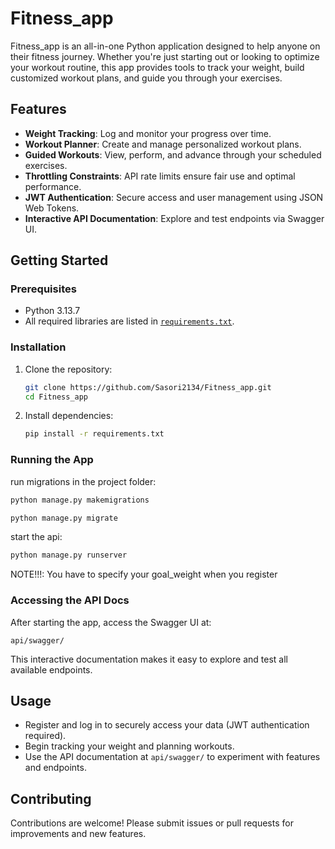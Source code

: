 # Fitness_app

Fitness_app is an all-in-one Python application designed to help anyone on their fitness journey. Whether you're just starting out or looking to optimize your workout routine, this app provides tools to track your weight, build customized workout plans, and guide you through your exercises.

## Features

- **Weight Tracking**: Log and monitor your progress over time.
- **Workout Planner**: Create and manage personalized workout plans.
- **Guided Workouts**: View, perform, and advance through your scheduled exercises.
- **Throttling Constraints**: API rate limits ensure fair use and optimal performance.
- **JWT Authentication**: Secure access and user management using JSON Web Tokens.
- **Interactive API Documentation**: Explore and test endpoints via Swagger UI.

## Getting Started

### Prerequisites

- Python 3.13.7
- All required libraries are listed in [`requirements.txt`](requirements.txt).

### Installation

1. Clone the repository:
   ```bash
   git clone https://github.com/Sasori2134/Fitness_app.git
   cd Fitness_app
   ```
2. Install dependencies:
   ```bash
   pip install -r requirements.txt
   ```

### Running the App

run migrations in the project folder:
```bash
python manage.py makemigrations
```
```bash
python manage.py migrate
```

start the api:
```bash
python manage.py runserver
```

NOTE!!!: You have to specify your goal_weight when you register

### Accessing the API Docs

After starting the app, access the Swagger UI at:

```
api/swagger/
```

This interactive documentation makes it easy to explore and test all available endpoints.

## Usage

- Register and log in to securely access your data (JWT authentication required).
- Begin tracking your weight and planning workouts.
- Use the API documentation at `api/swagger/` to experiment with features and endpoints.

## Contributing

Contributions are welcome! Please submit issues or pull requests for improvements and new features.
